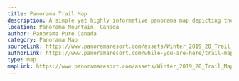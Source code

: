 ```yaml
---
title: Panorama Trail Map
description: A simple yet highly informative panorama map depicting the winter trails of Panorama Mountain in Canada.
location: Panorama Mountain, Canada
author: Panorama Pure Canada
category: Panorama Map
sourceLink: https://www.panoramaresort.com/assets/Winter_2019_20_Trail_Map.pdf
authorLink: https://www.panoramaresort.com/while-you-are-here/trail-map/
type: map
mapLink: https://www.panoramaresort.com/assets/Winter_2019_20_Trail_Map_website.jpg
---
```


